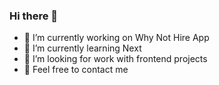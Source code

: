 ### Hi there 👋

- 🔭 I’m currently working on Why Not Hire App
- 🌱 I’m currently learning Next
- 🤔 I’m looking for work with frontend projects
- 💬 Feel free to contact me
<!--
- 👯 I’m looking to collaborate on ...
- 💬 Ask me about ...
- 📫 How to reach me: ...
- 😄 Pronouns: ...
- ⚡ Fun fact: ...
-->
